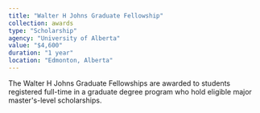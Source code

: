 ```yaml
---
title: "Walter H Johns Graduate Fellowship"
collection: awards
type: "Scholarship"
agency: "University of Alberta"
value: "$4,600"
duration: "1 year"
location: "Edmonton, Alberta"
---
```

The Walter H Johns Graduate Fellowships are awarded to students registered full-time in a graduate degree program who hold eligible major master's-level scholarships.
